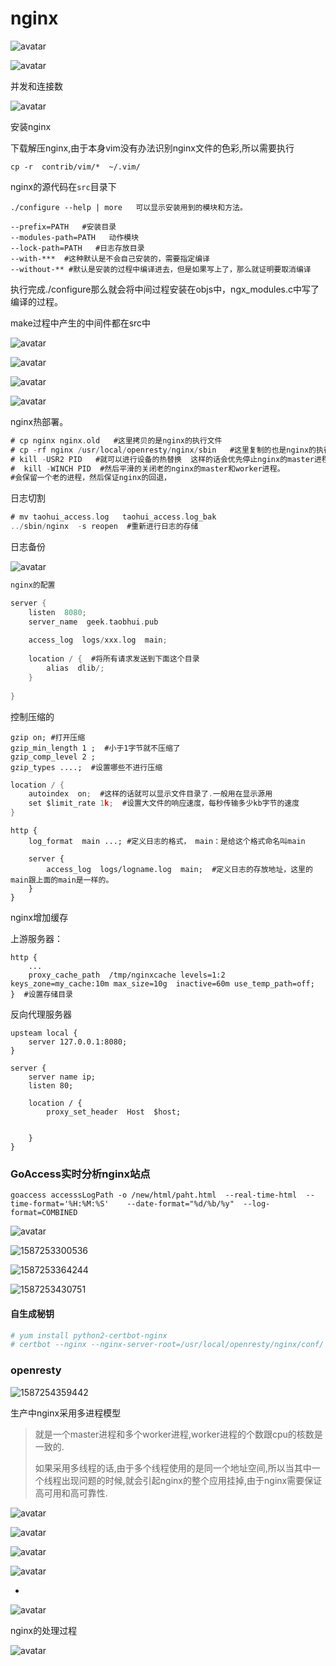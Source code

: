 # nginx

![avatar](images\image-20200417161158778.png)

![avatar](images\image-20200417161532010.png)

并发和连接数

![avatar](images\image-20200417161752325.png)

安装nginx

下载解压nginx,由于本身vim没有办法识别nginx文件的色彩,所以需要执行

`cp -r  contrib/vim/*  ~/.vim/`

nginx的源代码在`src`目录下

```shell
./configure --help | more   可以显示安装用到的模块和方法。

--prefix=PATH   #安装目录
--modules-path=PATH   动作模块
--lock-path=PATH   #日志存放目录
--with-***  #这种默认是不会自己安装的，需要指定编译
--without-** #默认是安装的过程中编译进去，但是如果写上了，那么就证明要取消编译

```

执行完成./configure那么就会将中间过程安装在objs中，ngx_modules.c中写了编译的过程。

make过程中产生的中间件都在src中

![avatar](images\image-20200417164037528.png)

![avatar](images\image-20200417164116834.png)

![avatar](images\image-20200417164205850.png)

![avatar](images\image-20200417164353571.png)

nginx热部署。

``` go
# cp nginx nginx.old   #这里拷贝的是nginx的执行文件
# cp -rf nginx /usr/local/openresty/nginx/sbin   #这里复制的也是nginx的执行文件。
# kill -USR2 PID   #就可以进行设备的热替换  这样的话会优先停止nginx的master进程，然后再讲重启一个新的master，然后再将老的worker进行停止，启动worker。
#  kill -WINCH PID  #然后平滑的关闭老的nginx的master和worker进程。
#会保留一个老的进程，然后保证nginx的回退，

```

日志切割

```go
# mv taohui_access.log   taohui_access.log_bak
../sbin/nginx  -s reopen  #重新进行日志的存储

```

日志备份

![avatar](images\image-20200417165424610.png)

```go
nginx的配置

server {
    listen  8080;
    server_name  geek.taobhui.pub
    
    access_log  logs/xxx.log  main;
    
    location / {  #将所有请求发送到下面这个目录
        alias  dlib/;  
    }
    
}
```

控制压缩的

```shell
gzip on; #打开压缩
gzip_min_length 1 ;  #小于1字节就不压缩了
gzip_comp_level 2 ;
gzip_types ....;  #设置哪些不进行压缩
```





```go
location / {
    autoindex  on;  #这样的话就可以显示文件目录了.一般用在显示源用
    set $limit_rate 1k;  #设置大文件的响应速度，每秒传输多少kb字节的速度
}
```

```shell
http {
	log_format  main ...; #定义日志的格式， main：是给这个格式命名叫main

	server {
		access_log  logs/logname.log  main;  #定义日志的存放地址，这里的main跟上面的main是一样的。  
	}
}
```

nginx增加缓存

上游服务器：

```shell
http {
	...
	proxy_cache_path  /tmp/nginxcache levels=1:2  keys_zone=my_cache:10m max_size=10g  inactive=60m use_temp_path=off;
}  #设置存储目录
```

反向代理服务器

```shell
upsteam local {
	server 127.0.0.1:8080;
}

server {
	server name ip;
	listen 80;
	
	location / {
		proxy_set_header  Host  $host;
		
		
	}
}
```

### GoAccess实时分析nginx站点



```shell
goaccess accesssLogPath -o /new/html/paht.html  --real-time-html  --time-format='%H:%M:%S'    --date-format="%d/%b/%y"  --log-format=COMBINED
```

![avatar](images/1587253200906.png)

![1587253300536](/home/lovefei/goproject/GoEnv/src/AxiaoA/images/1587253300536.png)

![1587253364244](/home/lovefei/goproject/GoEnv/src/AxiaoA/1587253364244.png)

![1587253430751](/home/lovefei/goproject/GoEnv/src/AxiaoA/images/1587253430751.png)



#### 自生成秘钥

```yaml
# yum install python2-certbot-nginx
# certbot --nginx --nginx-server-root=/usr/local/openresty/nginx/conf/ -d geektime.taohui.hub

```

### openresty

![1587254359442](/home/lovefei/goproject/GoEnv/src/AxiaoA/images/1587254359442.png)

生产中nginx采用多进程模型

> 就是一个master进程和多个worker进程,worker进程的个数跟cpu的核数是一致的.
>
> 如果采用多线程的话,由于多个线程使用的是同一个地址空间,所以当其中一个线程出现问题的时候,就会引起nginx的整个应用挂掉,由于nginx需要保证高可用和高可靠性.

![avatar](images/1587254998672.png)



![avatar](images/1587255167610.png)



![avatar](images/1587255213769.png)

![avatar](images/1587255295301.png)

* 

![avatar](images\image-20200428172516235.png)

nginx的处理过程

![avatar](images\image-20200428172904025.png)


























